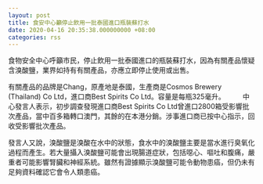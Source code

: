 ```yaml
---
layout: post
title: 食安中心籲停止飲用一批泰國進口瓶裝蘇打水
date: 2020-04-16 20:35:38.000000000 +08:00
categories: rss
---
```


食物安全中心呼籲市民，停止飲用一批泰國進口的瓶裝蘇打水，因為有關產品懷疑含溴酸鹽，業界如持有有關產品，亦應立即停止使用或出售。

有關產品的品牌是Chang，原產地是泰國，生產商是Cosmos Brewery (Thailand) Co Ltd，進口商Best Spirits Co Ltd。容量是每瓶325毫升。
　　
中心發言人表示，初步調查發現進口商Best Spirits Co Ltd曾進口2800箱受影響批次產品，當中百多箱轉口澳門，其餘的在本港分銷。涉事進口商已按中心指示，回收受影響批次產品。

發言人又說，溴酸鹽是溴酸在水中的狀態，食水中的溴酸鹽主要是當水進行臭氧化過程而產生。若大量攝入溴酸鹽可能會出現腸道症狀，包括噁心、嘔吐和腹痛，嚴重者可能影響腎臟和神經系統。雖然有證據顯示溴酸鹽可能令動物患癌，但仍未有足夠資料確認它會令人類患癌。
